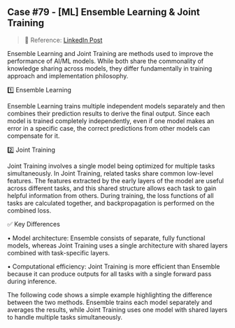 ## Case #79 - [ML] Ensemble Learning & Joint Training

> 🧩 Reference: [LinkedIn Post](https://www.linkedin.com/posts/backnumber19lim_ai-ml-ensemble-activity-7371380654237929472-cnOf?utm_source=share&utm_medium=member_desktop&rcm=ACoAAC4i7ZsBMeUAH3UpBvhusYv1qkmTlPJ4E6E)  

Ensemble Learning and Joint Training are methods used to improve the performance of AI/ML models. While both share the commonality of knowledge sharing across models, they differ fundamentally in training approach and implementation philosophy.

1️⃣ Ensemble Learning

Ensemble Learning trains multiple independent models separately and then combines their prediction results to derive the final output. Since each model is trained completely independently, even if one model makes an error in a specific case, the correct predictions from other models can compensate for it.

2️⃣ Joint Training

Joint Training involves a single model being optimized for multiple tasks simultaneously.
In Joint Training, related tasks share common low-level features. The features extracted by the early layers of the model are useful across different tasks, and this shared structure allows each task to gain helpful information from others.
During training, the loss functions of all tasks are calculated together, and backpropagation is performed on the combined loss.

✅ Key Differences

• Model architecture: Ensemble consists of separate, fully functional models, whereas Joint Training uses a single architecture with shared layers combined with task-specific layers.

• Computational efficiency: Joint Training is more efficient than Ensemble because it can produce outputs for all tasks with a single forward pass during inference.

The following code shows a simple example highlighting the difference between the two methods. Ensemble trains each model separately and averages the results, while Joint Training uses one model with shared layers to handle multiple tasks simultaneously.